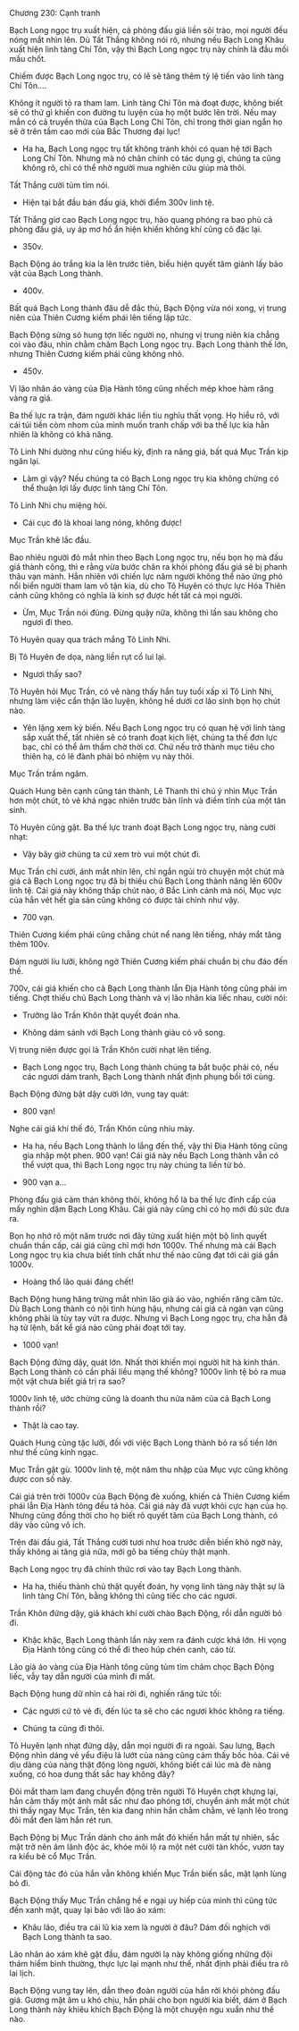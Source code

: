 




Chương 230: Cạnh tranh


Bạch Long ngọc trụ xuất hiện, cả phòng đấu giá liền sôi trào, mọi người đều nóng mắt nhìn lên. Dù Tất Thắng không nói rõ, nhưng nếu Bạch Long Khâu xuất hiện linh tàng Chí Tôn, vậy thì Bạch Long ngọc trụ này chính là đầu mối mấu chốt.

Chiếm được Bạch Long ngọc trụ, có lẽ sẽ tăng thêm tỷ lệ tiến vào linh tàng Chí Tôn....

Không ít người tỏ ra tham lam. Linh tàng Chí Tôn mà đoạt được, không biết sẽ có thứ gì khiến con đường tu luyện của họ một bước lên trời. Nếu may mắn có cả truyền thừa của Bạch Long Chí Tôn, chỉ trong thời gian ngắn họ sẽ ở trên tầm cao mới của Bắc Thương đại lục!

- Ha ha, Bạch Long ngọc trụ tất không tránh khỏi có quan hệ tới Bạch Long Chí Tôn. Nhưng mà nó chân chính có tác dụng gì, chúng ta cũng không rõ, chỉ có thể nhờ người mua nghiên cứu giúp mà thôi.

Tất Thắng cười tủm tỉm nói.

- Hiện tại bắt đầu bán đấu giá, khởi điểm 300v linh tệ.

Tất Thắng giơ cao Bạch Long ngọc trụ, hào quang phóng ra bao phủ cả phòng đấu giá, uy áp mơ hồ ẩn hiện khiến không khí cũng cô đặc lại.

- 350v.

Bạch Động áo trắng kia la lên trước tiên, biểu hiện quyết tâm giành lấy bảo vật của Bạch Long thành.

- 400v.

Bất quá Bạch Long thành đâu dễ đắc thủ, Bạch Động vừa nói xong, vị trung niên của Thiên Cương kiếm phái lên tiếng lập tức.

Bạch Động sừng sỏ hung tợn liếc người nọ, nhưng vị trung niên kia chẳng coi vào đâu, nhìn chằm chăm Bạch Long ngọc trụ. Bạch Long thành thế lớn, nhưng Thiên Cương kiếm phái cũng không nhỏ.

- 450v.

Vị lão nhân áo vàng của Địa Hành tông cũng nhếch mép khoe hàm răng vàng ra giá.

Ba thế lực ra trận, đám người khác liền tiu nghỉu thất vọng. Họ hiểu rõ, với cái túi tiền còm nhom của mình muốn tranh chấp với ba thế lực kia hẳn nhiên là không có khả năng.

Tô Linh Nhi dường như cũng hiếu kỳ, định ra nâng giá, bất quá Mục Trần kịp ngăn lại.

- Làm gì vậy? Nếu chúng ta có Bạch Long ngọc trụ kia không chừng có thể thuận lợi lấy được linh tàng Chí Tôn.

Tô Linh Nhi chu miệng hỏi.

- Cái cục đó là khoai lang nóng, không được!

Mục Trần khẽ lắc đầu.

Bao nhiêu người đỏ mắt nhìn theo Bạch Long ngọc trụ, nếu bọn họ mà đấu giá thành công, thì e rằng vừa bước chân ra khỏi phòng đấu giá sẽ bị phanh thâu vạn mảnh. Hẳn nhiên với chiến lực năm người không thể nào ứng phó nổi biển người tham lam vô tận kia, dù cho Tô Huyên có thực lực Hóa Thiên cảnh cũng không có nghĩa là kinh sợ được hết tất cả mọi người.

- Ừm, Mục Trần nói đúng. Đừng quậy nữa, không thì lần sau không cho ngươi đi theo.

Tô Huyên quay qua trách mắng Tô Linh Nhi.

Bị Tô Huyên đe dọa, nàng liền rụt cổ lui lại.

- Ngươi thấy sao?

Tô Huyên hỏi Mục Trần, có vẻ nàng thấy hắn tuy tuổi xấp xỉ Tô Linh Nhi, nhưng làm việc cẩn thận lão luyện, không hề dưới cơ lão sinh bọn họ chút nào.

- Yên lặng xem kỳ biến. Nếu Bạch Long ngọc trụ có quan hệ với linh tàng sắp xuất thế, tất nhiên sẽ có tranh đoạt kịch liệt, chúng ta thế đơn lực bạc, chỉ có thể âm thầm chờ thời cơ. Chứ nếu trở thành mục tiêu cho thiên hạ, có lẽ đành phải bỏ nhiệm vụ này thôi.

Mục Trần trầm ngâm.

Quách Hung bên cạnh cũng tán thành, Lê Thanh thì chú ý nhìn Mục Trần hơn một chút, tỏ vẻ khá ngạc nhiên trước bản lĩnh và điềm tĩnh của một tân sinh.

Tô Huyên cũng gật. Ba thế lực tranh đoạt Bạch Long ngọc trụ, nàng cười nhạt:

- Vậy bây giờ chúng ta cứ xem trò vui một chút đi.

Mục Trần chỉ cười, ánh mắt nhìn lên, chỉ ngắn ngủi trò chuyện một chút mà giá cả Bạch Long ngọc trụ đã bị thiếu chủ Bạch Long thành nâng lên 600v linh tệ. Cái giá này không thấp chút nào, ở Bắc Linh cảnh mà nói, Mục vực của hắn vét hết gia sản cũng không có được tài chính như vậy.

- 700 vạn.

Thiên Cương kiếm phái cũng chẳng chút nể nang lên tiếng, nháy mắt tăng thêm 100v.

Đám người líu lưỡi, không ngờ Thiên Cương kiếm phái chuẩn bị chu đáo đến thế.

700v, cái giá khiến cho cả Bạch Long thành lẫn Địa Hành tông cũng phải im tiếng. Chợt thiếu chủ Bạch Long thành và vị lão nhân kia liếc nhau, cười nói:

- Trưởng lão Trần Khôn thật quyết đoán nha.

- Không dám sánh với Bạch Long thành giàu có vô song.

Vị trung niên được gọi là Trần Khôn cười nhạt lên tiếng.

- Bạch Long ngọc trụ, Bạch Long thành chúng ta bắt buộc phải có, nếu các ngươi dám tranh, Bạch Long thành nhất định phụng bồi tới cùng.

Bạch Động đứng bật dậy cười lớn, vung tay quát:

- 800 vạn!

Nghe cái giá khí thế đó, Trần Khôn cũng nhíu mày.

- Ha ha, nếu Bạch Long thành lo lắng đến thế, vậy thì Địa Hành tông cũng gia nhập một phen. 900 vạn! Cái giá này nếu Bạch Long thành vẫn có thể vượt qua, thì Bạch Long ngọc trụ này chúng ta liền từ bỏ.

- 900 vạn a...

Phòng đấu giá cảm thán không thôi, không hổ là ba thế lực đỉnh cấp của mấy nghìn dặm Bạch Long Khâu. Cái giá này cũng chỉ có họ mới đủ sức đưa ra.

Bọn họ nhớ rõ một năm trước nơi đây từng xuất hiện một bộ linh quyết chuẩn thần cấp, cái giá cũng chỉ mới hơn 1000v. Thế nhưng mà cái Bạch Long ngọc trụ kia chưa biết tính chất như thế nào cũng đạt tới cái giá gần 1000v.

- Hoàng thổ lão quái đáng chết!

Bạch Động hung hăng trừng mắt nhìn lão già áo vào, nghiến răng căm tức. Dù Bạch Long thành có nội tình hùng hậu, nhưng cái giá cả ngàn vạn cũng không phải là tùy tay vứt ra được. Nhưng vì Bạch Long ngọc trụ, cha hắn đã hạ tử lệnh, bất kể giá nào cũng phải đoạt tới tay.

- 1000 vạn!

Bạch Động đứng dậy, quát lớn. Nhất thời khiến mọi người hít hà kinh thán. Bạch Long thành có cần phải liều mạng thế không? 1000v linh tệ bỏ ra mua một vật chưa biết giá trị ra sao?

1000v linh tệ, ước chừng cũng là doanh thu nửa năm của cả Bạch Long thành rồi?

- Thật là cao tay.

Quách Hung cũng tặc lưỡi, đối với việc Bạch Long thành bỏ ra số tiền lớn như thế cũng kinh ngạc.

Mục Trần gật gù. 1000v linh tệ, một năm thu nhập của Mục vực cũng không được con số này.

Cái giá trên trời 1000v của Bạch Động đè xuống, khiến cả Thiên Cương kiếm phái lẫn Địa Hành tông đều tá hỏa. Cái giá này đã vượt khỏi cực hạn của họ. Nhưng cũng đồng thời cho họ biết rõ quyết tâm của Bạch Long thành, có dây vào cũng vô ích.

Trên đài đấu giá, Tất Thắng cười tươi như hoa trước diễn biến khó ngờ này, thấy không ai tăng giá nữa, mới gõ ba tiếng chùy thật mạnh.

Bạch Long ngọc trụ đã chính thức rơi vào tay Bạch Long thành.

- Ha ha, thiếu thành chủ thật quyết đoán, hy vọng linh tàng này thật sự là linh tàng Chí Tôn, bằng không thì cũng tiếc cho các ngươi.

Trần Khôn đứng dậy, giả khách khí cười chào Bạch Động, rồi dẫn người bỏ đi.

- Khặc khặc, Bạch Long thành lần này xem ra đánh cược khá lớn. Hi vọng Địa Hành tông cũng có thể đi theo húp chén canh, cáo từ.

Lão già áo vàng của Địa Hành tông cũng tủm tỉm châm chọc Bạch Động liếc, vẫy tay dẫn người của mình đi mất.

Bạch Động hung dữ nhìn cả hai rời đi, nghiến răng tức tối:

- Các ngươi cứ tỏ vẻ đi, đến lúc ta sẽ cho các ngươi khóc không ra tiếng.

- Chúng ta cũng đi thôi.

Tô Huyên lạnh nhạt đứng dậy, dẫn mọi người đi ra ngoài. Sau lưng, Bạch Động nhìn dáng vẻ yểu điệu lả lướt của nàng cũng cảm thấy bốc hỏa. Cái vẻ dịu dàng của nàng thật động lòng người, không biết cái lúc mà đè nàng xuống, có hoa dung thất sắc hay không đây?

Đôi mắt tham lam đang chuyển động trên người Tô Huyên chợt khựng lại, hắn cảm thấy một ánh mắt sắc như đao phóng tới, chuyển ánh mắt một chút thì thấy ngay Mục Trần, tên kia đang nhìn hắn chằm chằm, vẻ lạnh lẽo trong đôi mắt đen làm hắn rét run.

Bạch Động bị Mục Trần dành cho ánh mắt đó khiến hắn mất tự nhiên, sắc mặt trở nên âm lãnh độc ác, khóe môi lộ ra một nét cười tàn khốc, vươn tay ra kiểu bẻ cổ Mục Trần.

Cái động tác đó của hắn vẫn không khiến Mục Trần biến sắc, mặt lạnh lùng bỏ đi.

Bạch Động thấy Mục Trần chẳng hề e ngại uy hiếp của mình thì cũng tức đến xanh mặt, quay lại bảo với lão áo xám:

- Khâu lão, điều tra cái lũ kia xem là người ở đâu? Dám đối nghịch với Bạch Long thành ta sao.

Lão nhân áo xám khẽ gật đầu, đám người lạ này không giống những đội thám hiểm bình thường, thực lực lại mạnh như thế, nhất định phải điều tra rõ lai lịch.

Bạch Động vung tay lên, dẫn theo đoàn người của hắn rời khỏi phòng đấu giá. Gương mặt âm u khó chịu, hắn phải cho bọn người kia biết, dám ở Bạch Long thành này khiêu khích Bạch Động là một chuyện ngu xuẩn như thế nào.




